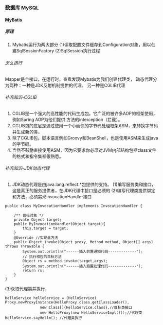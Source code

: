 ### 数据库 MySQL


#### MyBatis

##### 原理

1. Mybatis运行为两大部分
(1)读取配置文件缓存到Configuration对象，用以创建SqlSessionFactory
(2)SqlSession执行过程

###### 怎么运行

Mapper是个接口，在运行时，查看发现Mybatis为我们创建代理类，
动态代理分为两种：一种是JDK反射机制提供的代理。
另一种是CGLIB代理



###### 补充知识-CGLIB
1. CGLIB是一个强大的高性能的代码生成包。它广泛的被许多AOP的框架使用，例如Spring AOP为他们提供
方法的interception（拦截）。
2. CGLIB包的底层是通过使用一个小而快的字节码处理框架ASM，来转换字节码并生成新的类。
3. 除了CGLIB包，脚本语言例如Groovy和BeanShell，也是使用ASM来生成java的字节码。
4. 当然不鼓励直接使用ASM，因为它要求你必须对JVM内部结构包括class文件的格式和指令集都很熟悉。
###### 补充知识-JDK动态代理
1. JDK动态代理是由java.lang.reflect.*包提供的支持。
(1)编写服务类和接口，这是真正的服务提供者，在JDK代理中接口是必须的
(2)编写代理类提供绑定和方法，必须实现InvocationHandler接口
```
public class MyInvocationHandler implements InvocationHandler {

    /** 目标对象 */
    private Object target;
    public MyInvocationHandler(Object target){
        this.target = target;
    }
    @Override //实现此方法
    public Object invoke(Object proxy, Method method, Object[] args) throws Throwable {
        System.out.println("------插入前置通知代码-------------");
        // 执行相应的目标方法
        Object rs = method.invoke(target,args);
        System.out.println("------插入后置处理代码-------------");
        return rs;
    }
}

```
(3)获取代理类并执行，
```
HelloService helloService = (HelloService) Proxy.newProxyInstance(HelloProxy.class.getClassLoader(),
                new Class[]{HelloService.class},//目标类接口
                new HelloProxy(new HelloServiceImpl()));//代理类
helloService.sayHello(); //代理类执行
```




